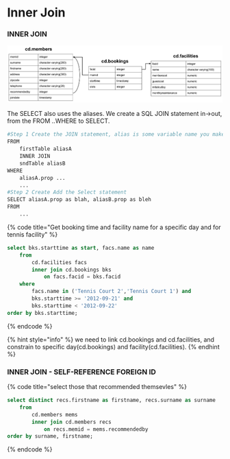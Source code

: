 # Inner Join

### INNER JOIN 

![](../.gitbook/assets/schema-horizontal.svg)

The SELECT also uses the aliases. We create a SQL JOIN statement in-&gt;out, from the FROM ..WHERE to SELECT.

```bash
#Step 1 Create the JOIN statement, alias is some variable name you make up
FROM                        
    firstTable aliasA
    INNER JOIN 
    sndTable aliasB
WHERE
    aliasA.prop ...
    ... 
#Step 2 Create Add the Select statement
SELECT aliasA.prop as blah, aliasB.prop as bleh
FROM
    ...
```

{% code title="Get booking time and facility name for a specific day and for tennis facility" %}
```sql
select bks.starttime as start, facs.name as name
	from 
		cd.facilities facs
		inner join cd.bookings bks
			on facs.facid = bks.facid
	where 
		facs.name in ('Tennis Court 2','Tennis Court 1') and
		bks.starttime >= '2012-09-21' and
		bks.starttime < '2012-09-22'
order by bks.starttime; 
```
{% endcode %}

{% hint style="info" %}
 we need to link cd.bookings and cd.facilities, and constrain to specific day\(cd.bookings\) and facility\(cd.facilities\). 
{% endhint %}

### INNER JOIN - SELF-REFERENCE FOREIGN ID

{% code title="select those that recommended themsevles" %}
```sql
select distinct recs.firstname as firstname, recs.surname as surname
	from 
		cd.members mems
		inner join cd.members recs
			on recs.memid = mems.recommendedby
order by surname, firstname; 
```
{% endcode %}



